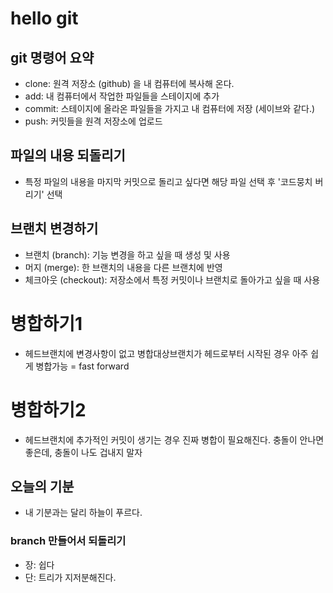 # hello git

## git 명령어 요약

- clone: 원격 저장소 (github) 을 내 컴퓨터에 복사해 온다.
- add: 내 컴퓨터에서 작업한 파일들을 스테이지에 추가
- commit: 스테이지에 올라온 파일들을 가지고 내 컴퓨터에 저장 (세이브와 같다.)
- push: 커밋들을 원격 저장소에 업로드


## 파일의 내용 되돌리기
- 특정 파일의 내용을 마지막 커밋으로 돌리고 싶다면 해당 파일 선택 후 '코드뭉치 버리기' 선택

## 브랜치 변경하기

- 브랜치 (branch): 기능 변경을 하고 싶을 때 생성 및 사용
- 머지 (merge): 한 브랜치의 내용을 다른 브랜치에 반영
- 체크아웃 (checkout): 저장소에서 특정 커밋이나 브랜치로 돌아가고 싶을 때 사용

# 병합하기1
- 헤드브랜치에 변경사항이 없고 병합대상브랜치가 헤드로부터 시작된 경우 아주 쉽게 병합가능 = fast forward

# 병합하기2
- 헤드브랜치에 추가적인 커밋이 생기는 경우 진짜 병합이 필요해진다. 충돌이 안나면 좋은데, 충돌이 나도 겁내지 말자

## 오늘의 기분
- 내 기분과는 달리 하늘이 푸르다.

### branch 만들어서 되돌리기
- 장: 쉽다
- 단: 트리가 지저분해진다.
